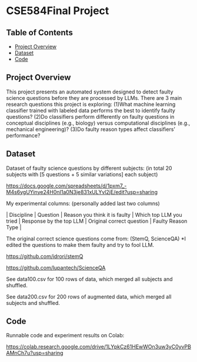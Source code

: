 # CSE584Final Project

## Table of Contents

- [Project Overview](#project-overview)
- [Dataset](#dataset)
- [Code](#code)

## Project Overview

This project presents an automated system designed to detect faulty science questions before they are processed by LLMs. There are 3 main research questions this project is exploring: (1)What machine learning classifier trained with labeled data performs the best to identify faulty questions? (2)Do classifiers perform differently on faulty questions in conceptual disciplines (e.g., biology) versus computational disciplines (e.g., mechanical engineering)? (3)Do faulty reason types affect classifiers’ performance?

## Dataset

Dataset of faulty science questions by different subjects: (in total 20 subjects with [5 questions + 5 similar variations] each subject)

https://docs.google.com/spreadsheets/d/1pxm7_-M4s6ygUYinye24H0nI1a0N3je831xULYvl2jE/edit?usp=sharing

My experimental columns: (personally added last two columns)

| Discipline | Question | Reason you think it is faulty | Which top LLM you tried | Response by the top LLM | Original correct question | Faulty Reason Type |

The original correct science questions come from: (StemQ, ScienceQA) *I edited the questions to make them faulty and try to fool LLM.

https://github.com/idrori/stemQ

https://github.com/lupantech/ScienceQA

See data100.csv for 100 rows of data, which merged all subjects and shuffled.

See data200.csv for 200 rows of augmented data, which merged all subjects and shuffled.

## Code

Runnable code and experiment results on Colab:

https://colab.research.google.com/drive/1LYpkCz61HEwWOn3uw3yC0yvPBAMnCh7u?usp=sharing

